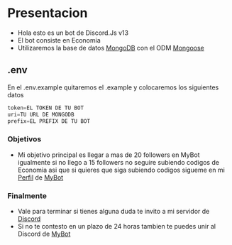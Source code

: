 # Presentacion

- Hola esto es un bot de Discord.Js v13 
- El bot consiste en Economia
- Utilizaremos la base de datos [MongoDB](https://mongodb.com) con el ODM [Mongoose](https://npmjs.com/package/mongoose)

## .env

En el .env.example quitaremos el .example y colocaremos los siguientes datos

```js
token=EL TOKEN DE TU BOT
uri=TU URL DE MONGODB
prefix=EL PREFIX DE TU BOT
```

### Objetivos

- Mi objetivo principal es llegar a mas de 20 followers en MyBot igualmente si no llego a 15 followers no seguire subiendo codigos de Economia asi que si quieres que siga subiendo codigos sigueme en mi [Perfil](https://portalmybot.com/u/zjuqn) de [MyBot](https://portalmybot.com/u/zjuqn)

### Finalmente

- Vale para terminar si tienes alguna duda te invito a mi servidor de [Discord](https://discord.gg/fCbkwngUHz)
- Si no te contesto en un plazo de 24 horas tambien te puedes unir al Discord de [MyBot](https://discord.gg/g6ssSmK)